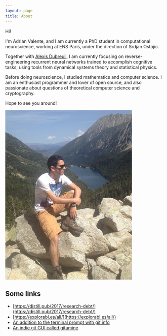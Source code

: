 ```yaml
---
layout: page
title: About
---
```

Hi!

I'm Adrian Valente, and I am currently a PhD student in computational neuroscience, working at ENS Paris, under the direction of Srdjan Ostojic.

Together with [Alexis Dubreuil](http://alexisdubreuil.fr/), I am currently focusing on reverse-engineering recurrent neural networks trained to accomplish cognitive tasks, using tools from dynamical systems theory and statistical physics. 

Before doing neuroscience, I studied mathematics and computer science. I am an enthusiast programmer and lover of open source, and also passionate about questions of theoretical computer science and cryptography.

Hope to see you around!

<img src="assets/id.jpg" width="400"/>

## Some links
- [https://distill.pub/2017/research-debt/](https://distill.pub/2017/research-debt/)
- [https://explorabl.es/all/](https://explorabl.es/all/)
- [An addition to the terminal prompt with git info](https://github.com/magicmonty/bash-git-prompt)
- [An indie git GUI called gitamine](https://github.com/pvigier/gitamine)
